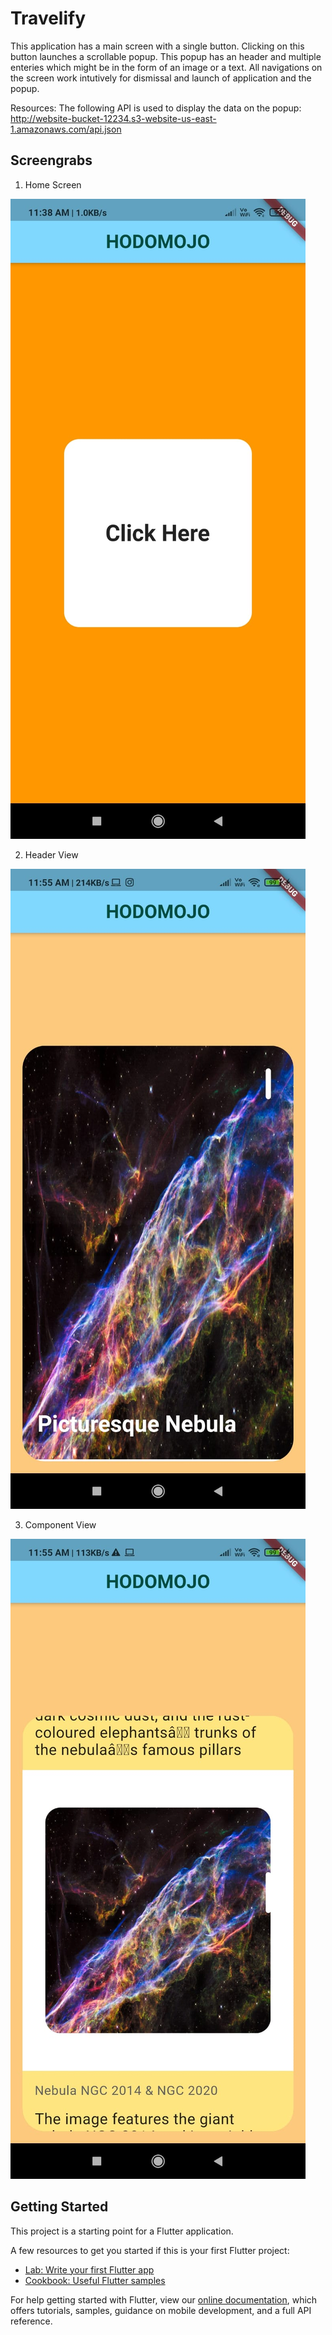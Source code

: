 # Travelify

This application has a main screen with a single button. Clicking on this button launches a scrollable popup.
This popup has an header and multiple enteries which might be in the form of an image or a text.
All navigations on the screen work intutively for dismissal and launch of application and the popup.

Resources:
The following API is used to display the data on the popup:
http://website-bucket-12234.s3-website-us-east-1.amazonaws.com/api.json

## Screengrabs
1. Home Screen

![Home Screen](https://github.com/Arth-999/HodomojoAssignment/blob/main/Screengrabs/HomeScreen.jpeg)

2. Header View

![Header View](https://github.com/Arth-999/HodomojoAssignment/blob/main/Screengrabs/HeaderView.jpeg)

3. Component View

![Component View](https://github.com/Arth-999/HodomojoAssignment/blob/main/Screengrabs/ComponentView.jpeg)

## Getting Started

This project is a starting point for a Flutter application.

A few resources to get you started if this is your first Flutter project:

- [Lab: Write your first Flutter app](https://flutter.dev/docs/get-started/codelab)
- [Cookbook: Useful Flutter samples](https://flutter.dev/docs/cookbook)

For help getting started with Flutter, view our
[online documentation](https://flutter.dev/docs), which offers tutorials,
samples, guidance on mobile development, and a full API reference.
